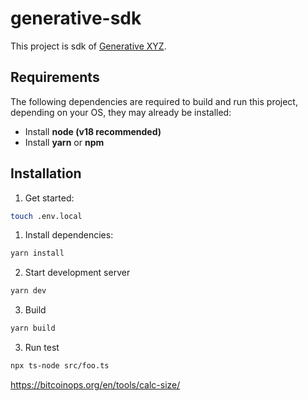 # generative-sdk

This project is sdk of [Generative XYZ](https://generative.xyz).

## Requirements

The following dependencies are required to build and run this project, depending on your OS, they may already be installed:

- Install **node (v18 recommended)**
- Install **yarn** or **npm**

## Installation

1. Get started:
```bash
touch .env.local
```
1. Install dependencies:
```bash
yarn install
```
2. Start development server
```bash
yarn dev
```
3. Build
```bash
yarn build
```
3. Run test
```bash
npx ts-node src/foo.ts
```

https://bitcoinops.org/en/tools/calc-size/